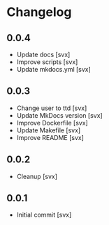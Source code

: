 # Changelog

## 0.0.4

- Update docs [svx]
- Improve scripts [svx]
- Update mkdocs.yml [svx]

## 0.0.3

- Change user to ttd [svx]
- Update MkDocs version [svx]
- Improve Dockerfile [svx]
- Update Makefile [svx]
- Improve README [svx]

## 0.0.2

* Cleanup [svx]

## 0.0.1

* Initial commit [svx]
